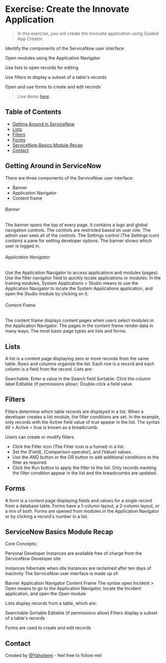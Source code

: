 # Exercise: Create the Innovate Application
> In this exercise, you will create the Innovate application using Guided App Creator.

Identify the components of the ServiceNow user interface

Open modules using the Application Navigator

Use lists to open records for editing

Use filters to display a subset of a table's records

Open and use forms to create and edit records

> Live demo [_here_](https://developer.servicenow.com/dev.do#!/learn/learning-plans/rome/new_to_servicenow/app_store_learnv2_buildmyfirstapp_rome_personal_developer_instances).

## Table of Contents
* [Getting Around in ServiceNow](#getting-around-in-service-now)
* [Lists](#lists)
* [Filters](#filters)
* [Forms](#forms)
* [ServiceNow Basics Module Recap](#service-now-basics-module-recap)
* [Contact](#contact)


## Getting Around in ServiceNow

There are three components of the ServiceNow user interface:

- Banner
- Application Navigator
- Content frame
###### Banner
The banner spans the top of every page. It contains a logo and global navigation controls. 
The controls are restricted based on user role. The admin user sees all of the controls. 
The Settings control (The Settings icon) contains a pane for setting developer options. 
The banner shows which user is logged in.

###### Application Navigator
Use the Application Navigator to access applications and modules (pages). 
Use the filter navigator field to quickly locate applications or modules. In the training modules, 
System Applications > Studio means to use the Application Navigator to locate the System Applications application, 
and open the Studio module by clicking on it.

###### Content Frame
The content frame displays content pages when users select modules in the Application Navigator. The pages in the content frame render data in many ways. The most basic page types are lists and forms.


## Lists
A list is a content page displaying zero or more records from the same table. Rows and columns organize the list. Each row is a record and each column is a field from the record. Lists are:

Searchable: Enter a value in the Search field
Sortable: Click the column label
Editable (if permissions allow): Double-click a field value


## Filters

Filters determine which table records are displayed in a list. When a developer creates a list module,
the filter conditions are set. In the example, only records with the Active field value of true appear in the list.
The syntax All > Active = true is known as a breadcrumb.

Users can create or modify filters. 

- Click the Filter icon (The Filter icon is a funnel) in a list.
- Set the [Field], [Comparison operator], and [Value] values.
- Use the AND button or the OR button to add additional conditions to the filter as required.
- Click the Run button to apply the filter to the list. 
Only records meeting the filter condition appear in the list and the breadcrumbs are updated.


## Forms

A form is a content page displaying fields and values for a single record from a database table. Forms have a 1-column layout, a 2-column layout, or a mix of both. Forms are opened from modules in the Application Navigator or by clicking a record's number in a list.
<!-- ![Example screenshot](./img/screenshot.png) -->
<!-- If you have screenshots you'd like to share, include them here. -->


## ServiceNow Basics Module Recap

Core Concepts:

Personal Developer Instances are available free of charge from the ServiceNow Developer site

Instances hibernate when idle
Instances are reclaimed after ten days of inactivity
The ServiceNow user interface is made up of:

Banner
Application Navigator
Content Frame
The syntax open Incident > Open means to go to the Application Navigator, locate the Incident application, and open the Open module

Lists display records from a table, which are:

Searchable
Sortable
Editable (if permissions allow)
Filters display a subset of a table's records

Forms are used to create and edit records


## Contact
Created by [@Yahshemi](https://github.com/Yahshemi) - feel free to follow me!

